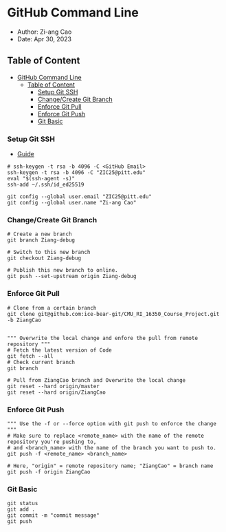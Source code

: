 # GitHub Command Line
* Author: Zi-ang Cao
* Date: Apr 30, 2023
## Table of Content
- [GitHub Command Line](#github-command-line)
  - [Table of Content](#table-of-content)
    - [Setup Git SSH](#setup-git-ssh)
    - [Change/Create Git Branch](#changecreate-git-branch)
    - [Enforce Git Pull](#enforce-git-pull)
    - [Enforce Git Push](#enforce-git-push)
    - [Git Basic](#git-basic)


### Setup Git SSH
* [Guide](https://docs.github.com/en/authentication/connecting-to-github-with-ssh/generating-a-new-ssh-key-and-adding-it-to-the-ssh-agent?platform=linux)
```Shell
# ssh-keygen -t rsa -b 4096 -C <GitHub Email>
ssh-keygen -t rsa -b 4096 -C "ZIC25@pitt.edu"
eval "$(ssh-agent -s)"
ssh-add ~/.ssh/id_ed25519

git config --global user.email "ZIC25@pitt.edu"
git config --global user.name "Zi-ang Cao"
```

### Change/Create Git Branch
```Shell
# Create a new branch
git branch Ziang-debug

# Switch to this new branch
git checkout Ziang-debug

# Publish this new branch to online.
git push --set-upstream origin Ziang-debug
```


### Enforce Git Pull
```Shell
# Clone from a certain branch
git clone git@github.com:ice-bear-git/CMU_RI_16350_Course_Project.git -b ZiangCao


""" Overwrite the local change and enfore the pull from remote repository """
# Fetch the latest version of Code
git fetch --all
# Check current branch
git branch

# Pull from ZiangCao branch and Overwrite the local change
git reset --hard origin/master
git reset --hard origin/ZiangCao
```

### Enforce Git Push
```Shell
""" Use the -f or --force option with git push to enforce the change """
# Make sure to replace <remote_name> with the name of the remote repository you're pushing to, 
# and <branch_name> with the name of the branch you want to push to.
git push -f <remote_name> <branch_name>

# Here, "origin" = remote repository name; "ZiangCao" = branch name
git push -f origin ZiangCao
```

### Git Basic
```Shell
git status
git add .
git commit -m "commit message"
git push
```
